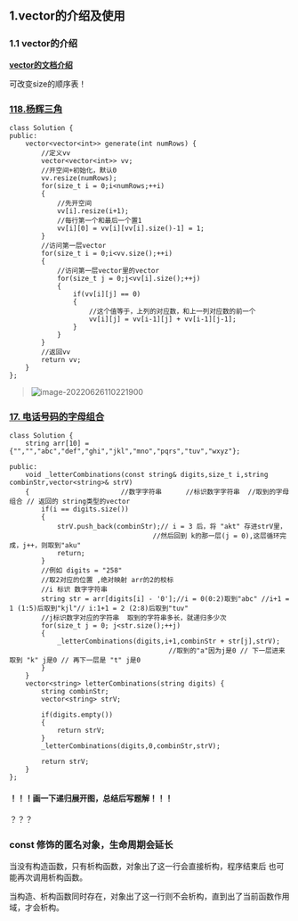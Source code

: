 ## 1.vector的介绍及使用

### 1.1 vector的介绍

**[vector的文档介绍](https://cplusplus.com/reference/vector/vector/)**

可改变size的顺序表！

### [118.杨辉三角](https://leetcode.cn/problems/pascals-triangle/submissions/)

```
class Solution {
public:
    vector<vector<int>> generate(int numRows) {
        //定义vv
        vector<vector<int>> vv;
        //开空间+初始化，默认0
        vv.resize(numRows);
        for(size_t i = 0;i<numRows;++i)
        {
            //先开空间
            vv[i].resize(i+1);
            //每行第一个和最后一个置1
            vv[i][0] = vv[i][vv[i].size()-1] = 1;
        }
        //访问第一层vector
        for(size_t i = 0;i<vv.size();++i)
        {
            //访问第一层vector里的vector
            for(size_t j = 0;j<vv[i].size();++j)
            {
                if(vv[i][j] == 0)
                {
                    //这个值等于，上列的对应数，和上一列对应数的前一个
                    vv[i][j] = vv[i-1][j] + vv[i-1][j-1];
                }
            }
        }
        //返回vv
        return vv;
    }
};
```

> ![image-20220626110221900](https://picgo-1311604203.cos.ap-beijing.myqcloud.com/image/202206261102984.png)

### [17. 电话号码的字母组合](https://leetcode.cn/problems/letter-combinations-of-a-phone-number/)

```
class Solution {
    string arr[10] = {"","","abc","def","ghi","jkl","mno","pqrs","tuv","wxyz"};

public:
    void _letterCombinations(const string& digits,size_t i,string combinStr,vector<string>& strV)
    {                       //数字字符串      //标识数字字符串  //取到的字母组合 // 返回的 string类型的vector
        if(i == digits.size())
        {
            strV.push_back(combinStr);// i = 3 后，将 "akt" 存进strV里，
                                    //然后回到 k的那一层(j = 0),这层循环完成，j++，则取到"aku"
            return;
        }
        //例如 digits = "258"
        //取2对应的位置 ,绝对映射 arr的2的校标
        //i 标识 数字字符串
        string str = arr[digits[i] - '0'];//i = 0(0:2)取到"abc" //i+1 = 1 (1:5)后取到"kjl"// i:1+1 = 2 (2:8)后取到"tuv"
        //j标识数字对应的字符串  取到的字符串多长，就递归多少次
        for(size_t j = 0; j<str.size();++j)
        {
            _letterCombinations(digits,i+1,combinStr + str[j],strV);
                                        //取到的"a"因为j是0 // 下一层进来取到 "k" j是0 // 再下一层是 "t" j是0
        }
    }
    vector<string> letterCombinations(string digits) {
        string combinStr;
        vector<string> strV;

        if(digits.empty())
        {
            return strV;
        }
        _letterCombinations(digits,0,combinStr,strV);

        return strV;
    }
};
```

#### ！！！画一下递归展开图，总结后写题解！！！

？？？



### const 修饰的匿名对象，生命周期会延长

当没有构造函数，只有析构函数，对象出了这一行会直接析构，程序结束后 也可能再次调用析构函数。

当构造、析构函数同时存在，对象出了这一行则不会析构，直到出了当前函数作用域，才会析构。

